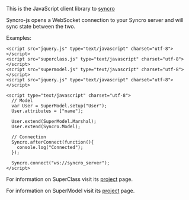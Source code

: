 This is the JavaScript client library to [syncro](http://github.com/maccman/syncro)

Syncro-js opens a WebSocket connection to your Syncro server and will sync state between the two.


Examples:

    <script src="jquery.js" type="text/javascript" charset="utf-8"></script>
    <script src="superclass.js" type="text/javascript" charset="utf-8"></script>
    <script src="supermodel.js" type="text/javascript" charset="utf-8"></script>
    <script src="jquery.js" type="text/javascript" charset="utf-8"></script>
    
    <script type="text/javascript" charset="utf-8">
      // Model
      var User = SuperModel.setup("User");
      User.attributes = ["name"];

      User.extend(SuperModel.Marshal);
      User.extend(Syncro.Model);

      // Connection
      Syncro.afterConnect(function(){
        console.log("Connected");
      });

      Syncro.connect("ws://syncro_server");
    </script>


For information on SuperClass visit its [project](http://github.com/maccman/superapp) page.

For information on SuperModel visit its [project](http://github.com/maccman/supermodel-js) page.